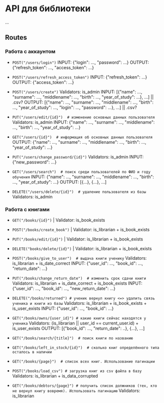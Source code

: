 # API для библиотеки
...

## Routes
### Работа с аккаунтом
- `POST("/users/login")`
 INPUT: {"login": …, "password": …}
 OUTPUT: {"refresh_token": …, "access_token": …}
- `POST("/users/refresh_access_token")`
INPUT: {"refresh_token": …}
OUTPUT: {"access_token": …}
- `POST("/users/create")`
 Validators: is_admin
 INPUT: [{"name": …, "surname": …, "middlename": …, "birth": …, "year_of_study": …}, …] || .csv?
 OUTPUT: [{"name": …, "surname": …, "middlename": …, "birth": …, "year_of_study": …, "login": …, "password": …}, …] || .csv?
- `PUT("/users/edit/{id}")  # изменение основных данных пользователя`
Validators: is_admin
INPUT: {"name": …, "surname": …, "middlename": …, "birth": …, "year_of_study": …}
- `GET("/users/{id}")  # информация об основных данных пользователя`
OUTPUT: {"name": …, "surname": …, "middlename": …, "birth": …, "year_of_study": …}
- `PUT("/users/change_password/{id}")`
Validators: is_admin
INPUT: {"new_password": …}

- `GET("/users/search")  # поиск среди пользователей по ФИО и году обучения`
INPUT: {"name": …, "surname": …, "middlename": …, "birth": …, "year_of_study": …}
OUTPUT: [{…}, {…}, …]
- `DELETE("/users/delete/{id}")  # удаление пользователя из базы`
Validators: is_admin
### Работа с книгами
- `GET("/books/{id}")` | Validator: is_book_exists
- `POST("/books/create_book")` | Validator: is_librarian + is_book_exists
- `PUT("/books/edit/{id}")` | Validator: is_librarian + is_book_exists
- `DELETE("books/delete/{id}")` | Validator: is_librarian + is_book_exists

- `POST("/books/give_to_user")  # выдача книги ученику`
Validators: is_librarian + is_date_correct
INPUT: {"user_id": …, "book_id": …, "return_date": …}
- `PUT("/books/change_return_date")  # изменить срок сдачи книги`
Validators: is_librarian + is_date_correct + is_book_exists
INPUT: {"user_id": …, "book_id": …, "new_return_date": …}
- `DELETE("/books/returned") # ученик вернул книгу <=> удалить связь ученика и книги из базы`
Validators: is_librarian + is_book_exists + is_user_exists
INPUT: {"user_id": …, "book_id": …}
- `GET("/books/owns/{user_id}") # какие книги сейчас находятся у ученика`
Validators: (is_librarian || user_id == current_user.id) + is_user_exists
OUTPUT: [{"book_id": …, "return_date": ..}, {…}, …]


- `GET("/books/search/{title}")  # поиск книги по названию`
- `GET("/books/left_in_stock/{id}")  # сколько книг определённого типа осталось в наличии`
- `GET("/books/{page}")  # список всех книг. Использование пагинации`
- `POST("/books/load_csv") # загрузка книг из csv файла в базу`
Validators: is_librarian + is_data_corrupted

- `GET("/books/debtors/{page}") # получить список должников (тех, кто не вернул книгу вовремя). Использовать пагинацию`
Validators: is_librarian

